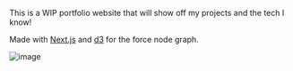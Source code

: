 This is a WIP portfolio website that will show off my projects and the tech I know!

Made with [Next.js](https://nextjs.org/) and [d3](https://d3js.org/) for the force node graph.

![image](https://github.com/user-attachments/assets/5e6fbc67-dada-4256-b4a5-6a7ae0f7ce6d)
